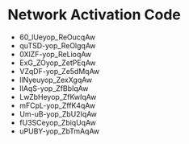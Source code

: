 # Network Activation Code
* 60_lUeyop_ReOucqAw
* quTSD-yop_ReOlgqAw
* 0XlZF-yop_ReLioqAw
* ExG_ZOyop_ZetPEqAw
* VZqDF-yop_Ze5dMqAw
* llNyeuyop_ZexXgqAw
* lIAqS-yop_ZfBbIqAw
* LwZbHeyop_ZfKwIqAw
* mFCpL-yop_ZffK4qAw
* Um-uB-yop_ZbU2IqAw
* fU3SCeyop_ZbiqUqAw
* uPUBY-yop_ZbTmAqAw